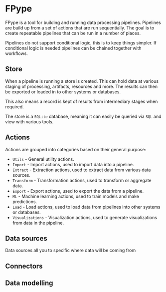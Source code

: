 <meta name="wikd:title" content="FPype">
<meta name="wikd:name" content="index">
<meta name="wikd:icon" content="fas fa-home">

# FPype

FPype is a tool for building and running data processing pipelines.
Pipelines are build up from a set of actions that are run sequentially.
The goal is to create repeatable pipelines that can be run in a number of places.

Pipelines do not support conditional logic, this is to keep things simpler.
If conditional logic is needed pipelines can be chained together with workflows.

## Store

When a pipeline is running a store is created.
This can hold data at various staging of processing, artifacts, resources and more.
The results can then be exported or loaded in to other systems or databases.

This also means a record is kept of results from intermediary stages when required.

The store is a `SQLite` database, meaning it can easily be queried via `SQL` and view with various tools.

## Actions

Actions are grouped into categories based on their general purpose:

* `Utils` - General utility actions.
* `Import` - Import actions, used to import data into a pipeline.
* `Extract` - Extraction actions, used to extract data from various data sources.
* `Transform` - Transformation actions, used to transform or aggregate data.
* `Export` - Export actions, used to export the data from a pipeline.
* `ML` - Machine learning actions, used to train models and make predictions.
* `Load` - Load actions, used to load data from pipelines into other systems or databases.
* `Visualizations` - Visualization actions, used to generate visualizations from data in the pipeline.

## Data sources

Data sources all you to specific where data will be coming from

## Connectors

## Data modelling
